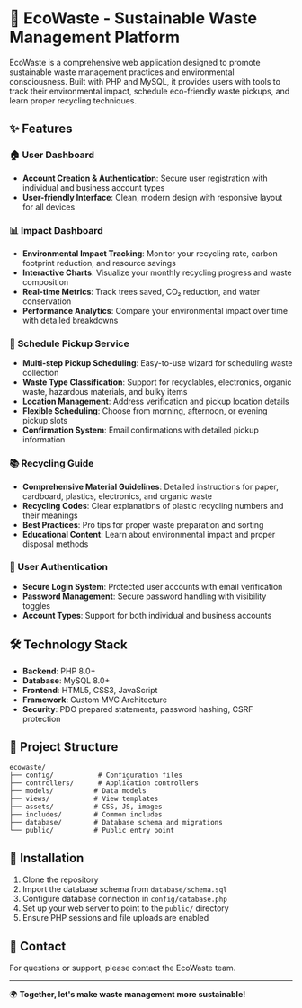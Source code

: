 # 🌱 EcoWaste - Sustainable Waste Management Platform

EcoWaste is a comprehensive web application designed to promote sustainable waste management practices and environmental consciousness. Built with PHP and MySQL, it provides users with tools to track their environmental impact, schedule eco-friendly waste pickups, and learn proper recycling techniques.

## ✨ Features

### 🏠 User Dashboard
- **Account Creation & Authentication**: Secure user registration with individual and business account types
- **User-friendly Interface**: Clean, modern design with responsive layout for all devices

### 📊 Impact Dashboard
- **Environmental Impact Tracking**: Monitor your recycling rate, carbon footprint reduction, and resource savings
- **Interactive Charts**: Visualize your monthly recycling progress and waste composition
- **Real-time Metrics**: Track trees saved, CO₂ reduction, and water conservation
- **Performance Analytics**: Compare your environmental impact over time with detailed breakdowns

### 📅 Schedule Pickup Service
- **Multi-step Pickup Scheduling**: Easy-to-use wizard for scheduling waste collection
- **Waste Type Classification**: Support for recyclables, electronics, organic waste, hazardous materials, and bulky items
- **Location Management**: Address verification and pickup location details
- **Flexible Scheduling**: Choose from morning, afternoon, or evening pickup slots
- **Confirmation System**: Email confirmations with detailed pickup information

### 📚 Recycling Guide
- **Comprehensive Material Guidelines**: Detailed instructions for paper, cardboard, plastics, electronics, and organic waste
- **Recycling Codes**: Clear explanations of plastic recycling numbers and their meanings
- **Best Practices**: Pro tips for proper waste preparation and sorting
- **Educational Content**: Learn about environmental impact and proper disposal methods

### 🔐 User Authentication
- **Secure Login System**: Protected user accounts with email verification
- **Password Management**: Secure password handling with visibility toggles
- **Account Types**: Support for both individual and business accounts

## 🛠️ Technology Stack

- **Backend**: PHP 8.0+
- **Database**: MySQL 8.0+
- **Frontend**: HTML5, CSS3, JavaScript
- **Framework**: Custom MVC Architecture
- **Security**: PDO prepared statements, password hashing, CSRF protection

## 📁 Project Structure

```
ecowaste/
├── config/           # Configuration files
├── controllers/      # Application controllers
├── models/          # Data models
├── views/           # View templates
├── assets/          # CSS, JS, images
├── includes/        # Common includes
├── database/        # Database schema and migrations
└── public/          # Public entry point
```

## 🚀 Installation

1. Clone the repository
2. Import the database schema from `database/schema.sql`
3. Configure database connection in `config/database.php`
4. Set up your web server to point to the `public/` directory
5. Ensure PHP sessions and file uploads are enabled

## 📧 Contact

For questions or support, please contact the EcoWaste team.

---

🌍 **Together, let's make waste management more sustainable!**
